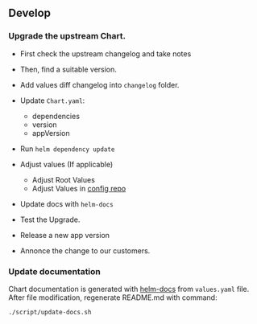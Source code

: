 ## Develop

### Upgrade the upstream Chart.

- First check the upstream changelog and take notes

- Then, find a suitable version.

- Add values diff changelog into `changelog` folder.

- Update `Chart.yaml`:
  - dependencies
  - version
  - appVersion

- Run `helm dependency update`

- Adjust values (If applicable)
  - Adjust Root Values
  - Adjust Values in [config repo](https://github.com/giantswarm/config)

- Update docs with `helm-docs`

- Test the Upgrade.

- Release a new app version

- Annonce the change to our customers.

### Update documentation

Chart documentation is generated with [helm-docs](https://github.com/norwoodj/helm-docs) from `values.yaml` file.
After file modification, regenerate README.md with command:

```bash
./script/update-docs.sh
```

